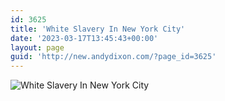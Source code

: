 ```yaml
---
id: 3625
title: 'White Slavery In New York City'
date: '2023-03-17T13:45:43+00:00'
layout: page
guid: 'http://new.andydixon.com/?page_id=3625'
---
```


![White Slavery In New York City](https://i0.wp.com/assets.g8x2.ldn.idrivee2-23.com/posters/White%20Slavery%20In%20New%20York%20City%2001.jpg?w=1200&ssl=1 "White Slavery In New York City")